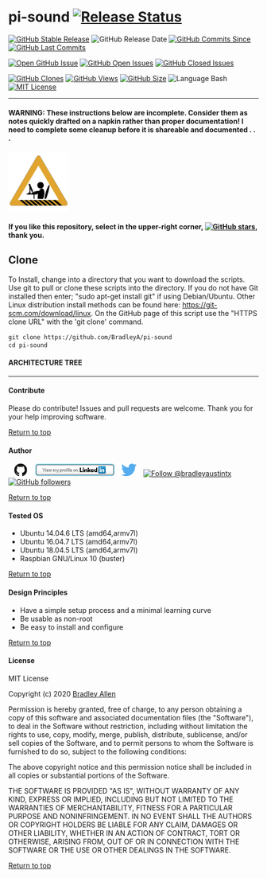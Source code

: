 # pi-sound   [![Release Status](https://img.shields.io/badge/Status_-Alpha-red.svg)](https://github.com/BradleyA/pi-sound/releases/tag/0.0)

[![GitHub Stable Release](https://img.shields.io/badge/Release-0.0-blue.svg)](https://github.com/BradleyA/pi-sound/releases/tag/0.0)
![GitHub Release Date](https://img.shields.io/github/release-date/BradleyA/pi-sound?color=blue)
[![GitHub Commits Since](https://img.shields.io/github/commits-since/BradleyA/pi-sound/0.0?color=orange)](https://github.com/BradleyA/pi-sound/commits/)
[![GitHub Last Commits](https://img.shields.io/github/last-commit/BradleyA/pi-sound.svg)](https://github.com/BradleyA/pi-sound/commits/)

[![Open GitHub Issue](https://img.shields.io/badge/Open-Incident-brightgreen.svg)](https://github.com/BradleyA/pi-sound/issues/new/choose)
[![GitHub Open Issues](https://img.shields.io/github/issues/BradleyA/pi-sound?color=purple)](https://github.com/BradleyA/pi-sound/issues?q=is%3Aopen+is%3Aissue)
[![GitHub Closed Issues](https://img.shields.io/github/issues-closed/BradleyA/pi-sound?color=purple)](https://github.com/BradleyA/pi-sound/issues?q=is%3Aclosed+is%3Aissue)

[<img alt="GitHub Clones" src="https://img.shields.io/static/v1?label=Clones&message=82&color=blueviolet">](https://github.com/BradleyA/pi-sound/blob/master/images/clone.table.md)
[<img alt="GitHub Views" src="https://img.shields.io/static/v1?label=Views&message=231&color=blueviolet">](https://github.com/BradleyA/pi-sound/blob/master/images/view.table.md)
[![GitHub Size](https://img.shields.io/github/repo-size/BradleyA/pi-sound.svg)](https://github.com/BradleyA/pi-sound/)
![Language Bash](https://img.shields.io/badge/%20Language-bash-blue.svg)
[![MIT License](http://img.shields.io/badge/License-MIT-blue.png)](LICENSE)

----

#### WARNING: These instructions below are incomplete. Consider them as notes quickly drafted on a napkin rather than proper documentation! I need to complete some cleanup before it is shareable and documented . . .  
<img id="Construction" src="images/construction-icon.gif" width="120">

#### If you like this repository, select in the upper-right corner, [![GitHub stars](https://img.shields.io/github/stars/BradleyA/pi-sound.svg?style=social&label=Star&maxAge=2592000)](https://GitHub.com/BradleyA/pi-sound/stargazers/), thank you.

## Clone
To Install, change into a directory that you want to download the scripts. Use git to pull or clone these scripts into the directory. If you do not have Git installed then enter; "sudo apt-get install git" if using Debian/Ubuntu. Other Linux distribution install methods can be found here: https://git-scm.com/download/linux. On the GitHub page of this script use the "HTTPS clone URL" with the 'git clone' command.

    git clone https://github.com/BradleyA/pi-sound
    cd pi-sound

#### ARCHITECTURE TREE

----

#### Contribute
Please do contribute!  Issues and pull requests are welcome.  Thank you for your help improving software.

[Return to top](https://github.com/BradleyA/pi-sound/blob/master/README.md)
#### Author
[<img id="github" src="images/github.png" width="50" a="https://github.com/BradleyA/">](https://github.com/BradleyA/)    [<img src="images/linkedin.png" style="max-width:100%;" >](https://www.linkedin.com/in/bradleyhallen) [<img id="twitter" src="images/twitter.png" width="50" a="twitter.com/bradleyaustintx/">](https://twitter.com/bradleyaustintx/)       <a href="https://twitter.com/intent/follow?screen_name=bradleyaustintx"> <img src="https://img.shields.io/twitter/follow/bradleyaustintx.svg?label=Follow%20@bradleyaustintx" alt="Follow @bradleyaustintx" />    </a>          [![GitHub followers](https://img.shields.io/github/followers/BradleyA.svg?style=social&label=Follow&maxAge=2592000)](https://github.com/BradleyA?tab=followers)

[Return to top](hthttps://github.com/BradleyA/pi-sound/blob/master/README.md)
#### Tested OS
 * Ubuntu 14.04.6 LTS (amd64,armv7l)
 * Ubuntu 16.04.7 LTS (amd64,armv7l)
 * Ubuntu 18.04.5 LTS (amd64,armv7l)
 * Raspbian GNU/Linux 10 (buster)

[Return to top](https://github.com/BradleyA/pi-sound/blob/master/README.md)

#### Design Principles
 * Have a simple setup process and a minimal learning curve
 * Be usable as non-root
 * Be easy to install and configure

[Return to top](https://github.com/BradleyA/pi-sound/blob/master/README.md)
#### License
MIT License

Copyright (c) 2020  [Bradley Allen](https://www.linkedin.com/in/bradleyhallen)

Permission is hereby granted, free of charge, to any person obtaining a copy of this software and associated documentation files (the "Software"), to deal in the Software without restriction, including without limitation the rights to use, copy, modify, merge, publish, distribute, sublicense, and/or sell copies of the Software, and to permit persons to whom the Software is furnished to do so, subject to the following conditions:

The above copyright notice and this permission notice shall be included in all copies or substantial portions of the Software.

THE SOFTWARE IS PROVIDED "AS IS", WITHOUT WARRANTY OF ANY KIND, EXPRESS OR IMPLIED, INCLUDING BUT NOT LIMITED TO THE WARRANTIES OF MERCHANTABILITY, FITNESS FOR A PARTICULAR PURPOSE AND NONINFRINGEMENT. IN NO EVENT SHALL THE AUTHORS OR COPYRIGHT HOLDERS BE LIABLE FOR ANY CLAIM, DAMAGES OR OTHER LIABILITY, WHETHER IN AN ACTION OF CONTRACT, TORT OR OTHERWISE, ARISING FROM, OUT OF OR IN CONNECTION WITH THE SOFTWARE OR THE USE OR OTHER DEALINGS IN THE SOFTWARE.

[Return to top](https://github.com/BradleyA/pi-sound/blob/master/README.md)
